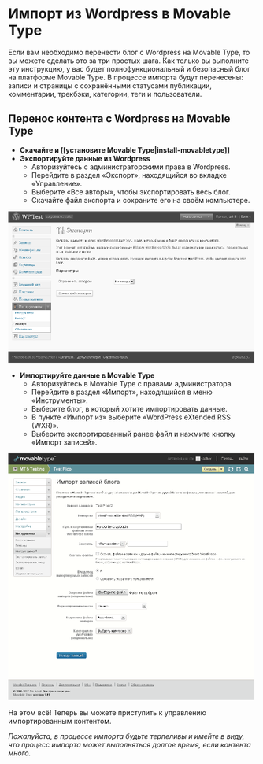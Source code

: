 # Импорт из Wordpress в Movable Type

Если вам необходимо перенести блог с Wordpress на Movable Type, то вы можете сделать это за три простых шага. Как только вы выполните эту инструкцию, у вас будет полнофункциональный и безопасный блог на платформе Movable Type. В процессе импорта будут перенесены: записи и страницы с сохранёнными статусами публикации, комментарии, трекбэки, категории, теги и пользователи. 

## Перенос контента с Wordpress на Movable Type

* **Скачайте и [[установите Movable Type|install-movabletype]]**
* **Экспортируйте данные из Wordpress**
    * Авторизуйтесь с администраторскими права в Wordpress.
    * Перейдите в раздел «Экспорт», находящийся во вкладке «Управление».
    * Выберите «Все авторы», чтобы экспортировать весь блог.
    * Скачайте файл экспорта и сохраните его на своём компьютере. 

<img src="./assets/wp-export.png" width="500" />

* **Импортируйте данные в Movable Type**
    * Авторизуйтесь в Movable Type с правами администратора
    * Перейдите в раздел «Импорт», находящийся в меню «Инструменты».
    * Выберите блог, в который хотите импортировать данные.
    * В пункте «Импорт из» выберите «WordPress eXtended RSS (WXR)».
    * Выберите экспортированный ранее файл и нажмите кнопку «Импорт записей».
    
<img src="./assets/mt-import.png" width="500" />

На этом всё! Теперь вы можете приступить к управлению импортированным контентом.

_Пожалуйста, в процессе импорта будьте терпеливы и имейте в виду, что процесс импорта может выполняться долгое время, если контента много._

